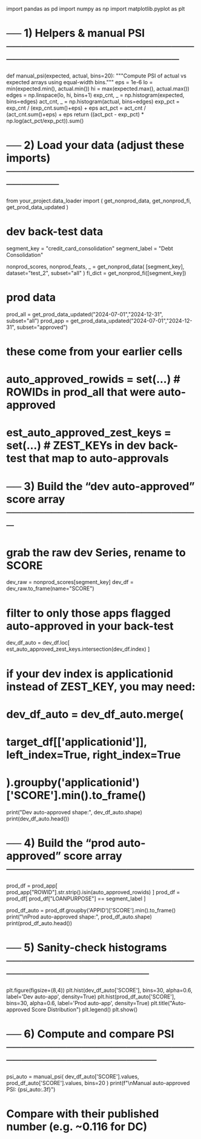 import pandas as pd
import numpy as np
import matplotlib.pyplot as plt

# ── 1) Helpers & manual PSI ────────────────────────────────────────────────

def manual_psi(expected, actual, bins=20):
    """Compute PSI of actual vs expected arrays using equal-width bins."""
    eps = 1e-6
    lo = min(expected.min(), actual.min())
    hi = max(expected.max(), actual.max())
    edges = np.linspace(lo, hi, bins+1)
    exp_cnt, _ = np.histogram(expected, bins=edges)
    act_cnt, _ = np.histogram(actual,   bins=edges)
    exp_pct = exp_cnt / (exp_cnt.sum()+eps) + eps
    act_pct = act_cnt / (act_cnt.sum()+eps) + eps
    return ((act_pct - exp_pct) * np.log(act_pct/exp_pct)).sum()

# ── 2) Load your data (adjust these imports) ────────────────────────────────

from your_project.data_loader import (
    get_nonprod_data, get_nonprod_fi,
    get_prod_data_updated
)

# dev back-test data
segment_key   = "credit_card_consolidation"
segment_label = "Debt Consolidation"

nonprod_scores, nonprod_feats, _ = get_nonprod_data(
    [segment_key], dataset="test_2", subset="all"
)
fi_dict = get_nonprod_fi([segment_key])

# prod data
prod_all  = get_prod_data_updated("2024-07-01","2024-12-31", subset="all")
prod_app  = get_prod_data_updated("2024-07-01","2024-12-31", subset="approved")

# these come from your earlier cells
# auto_approved_rowids = set(...)            # ROWIDs in prod_all that were auto-approved
# est_auto_approved_zest_keys = set(...)     # ZEST_KEYs in dev back-test that map to auto-approvals

# ── 3) Build the “dev auto-approved” score array ──────────────────────────

# grab the raw dev Series, rename to SCORE
dev_raw = nonprod_scores[segment_key]
dev_df  = dev_raw.to_frame(name="SCORE")

# filter to only those apps flagged auto-approved in your back-test
dev_df_auto = dev_df.loc[ est_auto_approved_zest_keys.intersection(dev_df.index) ]

# if your dev index is applicationid instead of ZEST_KEY, you may need:
# dev_df_auto = dev_df_auto.merge(
#     target_df[['applicationid']], left_index=True, right_index=True
# ).groupby('applicationid')['SCORE'].min().to_frame()

print("Dev auto-approved shape:", dev_df_auto.shape)
print(dev_df_auto.head())

# ── 4) Build the “prod auto-approved” score array ─────────────────────────

prod_df  = prod_app[ prod_app["ROWID"].str.strip().isin(auto_approved_rowids) ]
prod_df  = prod_df[ prod_df["LOANPURPOSE"] == segment_label ]

prod_df_auto = prod_df.groupby('APPID')['SCORE'].min().to_frame()
print("\nProd auto-approved shape:", prod_df_auto.shape)
print(prod_df_auto.head())

# ── 5) Sanity-check histograms ────────────────────────────────────────────

plt.figure(figsize=(8,4))
plt.hist(dev_df_auto['SCORE'],  bins=30, alpha=0.6, label='Dev auto-app', density=True)
plt.hist(prod_df_auto['SCORE'], bins=30, alpha=0.6, label='Prod auto-app', density=True)
plt.title("Auto-approved Score Distribution")
plt.legend()
plt.show()

# ── 6) Compute and compare PSI ─────────────────────────────────────────────

psi_auto = manual_psi(
    dev_df_auto['SCORE'].values,
    prod_df_auto['SCORE'].values,
    bins=20
)
print(f"\nManual auto-approved PSI: {psi_auto:.3f}")

# Compare with their published number (e.g. ~0.116 for DC)
